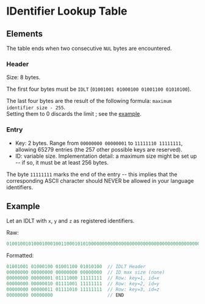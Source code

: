# IDentifier Lookup Table

## Elements

The table ends when two consecutive `NUL` bytes are encountered.

### Header

Size: 8 bytes.

The first four bytes must be `IDLT` (`01001001 01000100 01001100 01010100`).

The last four bytes are the result of the following formula: `maximum identifier size - 255`.\
Setting them to 0 discards the limit ; see the [example](#example).

### Entry

-   Key: 2 bytes. Range from `00000000 00000001` to `11111110 11111111`, allowing 65279 entries (the 257 other possible keys are reserved).
-   ID: variable size. Implementation detail: a maximum size might be set up -- if so, it must be at least 256 bytes.

The byte `11111111` marks the end of the entry -- this implies that the corresponding ASCII character should NEVER be allowed in your language identifiers.

## Example

Let an IDLT with `x`, `y` and `z` as registered identifiers.

Raw:

```rs
01001001010001000100110001010100000000000000000000000000000000000000000000000001011110000000000000000000000000100111100100000000000000000000001101111010000000000000000000000000
```

Formatted:

```rs
01001001 01000100 01001100 01010100  // IDLT Header
00000000 00000000 00000000 00000000  // ID max size (none)
00000000 00000001 01111000 11111111  // Row: key=1, id=x
00000000 00000010 01111001 11111111  // Row: key=2, id=y
00000000 00000011 01111010 11111111  // Row: key=3, id=z
00000000 00000000                    // END
```
